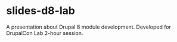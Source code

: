 slides-d8-lab
=============

A presentation about Drupal 8 module development.  Developed for DrupalCon Lab 2-hour session.
